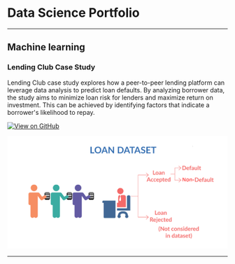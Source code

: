 # Data Science Portfolio

---

## Machine learning

### Lending Club Case Study

Lending Club case study explores how a peer-to-peer lending platform can leverage data analysis to predict loan defaults. By analyzing borrower data, the study aims to minimize loan risk for lenders and maximize return on investment. This can be achieved by identifying factors that indicate a borrower's likelihood to repay.

[![View on GitHub](https://img.shields.io/badge/GitHub-View_on_GitHub-blue?logo=GitHub)](https://github.com/RavishankarDuMCA10/LendingClubCaseStudy)

<center><img src="assets/img/landing_club_case_study.png"/></center>

---
